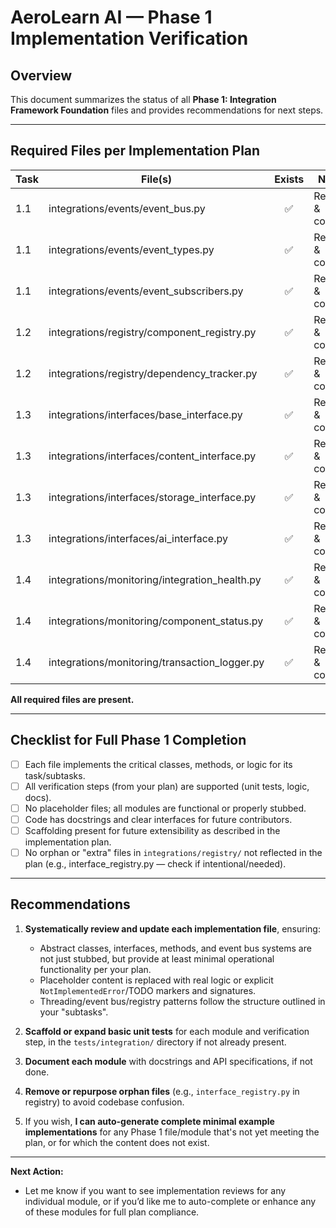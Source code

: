 # AeroLearn AI — Phase 1 Implementation Verification

## Overview

This document summarizes the status of all **Phase 1: Integration Framework Foundation** files and provides recommendations for next steps.

---

## Required Files per Implementation Plan

| Task   | File(s)                                                           | Exists | Next Action                       |
|--------|--------------------------------------------------------------------|:------:|------------------------------------|
| 1.1    | integrations/events/event_bus.py                                   |   ✅   | Review logic & completeness        |
| 1.1    | integrations/events/event_types.py                                 |   ✅   | Review logic & completeness        |
| 1.1    | integrations/events/event_subscribers.py                           |   ✅   | Review logic & completeness        |
| 1.2    | integrations/registry/component_registry.py                        |   ✅   | Review logic & completeness        |
| 1.2    | integrations/registry/dependency_tracker.py                        |   ✅   | Review logic & completeness        |
| 1.3    | integrations/interfaces/base_interface.py                          |   ✅   | Review logic & completeness        |
| 1.3    | integrations/interfaces/content_interface.py                       |   ✅   | Review logic & completeness        |
| 1.3    | integrations/interfaces/storage_interface.py                       |   ✅   | Review logic & completeness        |
| 1.3    | integrations/interfaces/ai_interface.py                            |   ✅   | Review logic & completeness        |
| 1.4    | integrations/monitoring/integration_health.py                      |   ✅   | Review logic & completeness        |
| 1.4    | integrations/monitoring/component_status.py                        |   ✅   | Review logic & completeness        |
| 1.4    | integrations/monitoring/transaction_logger.py                      |   ✅   | Review logic & completeness        |

**All required files are present.**

---

## Checklist for Full Phase 1 Completion

- [ ] Each file implements the critical classes, methods, or logic for its task/subtasks.
- [ ] All verification steps (from your plan) are supported (unit tests, logic, docs).
- [ ] No placeholder files; all modules are functional or properly stubbed.
- [ ] Code has docstrings and clear interfaces for future contributors.
- [ ] Scaffolding present for future extensibility as described in the implementation plan.
- [ ] No orphan or "extra" files in `integrations/registry/` not reflected in the plan (e.g., interface_registry.py — check if intentional/needed).

---

## Recommendations

1. **Systematically review and update each implementation file**, ensuring:
   - Abstract classes, interfaces, methods, and event bus systems are not just stubbed, but provide at least minimal operational functionality per your plan.
   - Placeholder content is replaced with real logic or explicit `NotImplementedError`/TODO markers and signatures.
   - Threading/event bus/registry patterns follow the structure outlined in your "subtasks".

2. **Scaffold or expand basic unit tests** for each module and verification step, in the `tests/integration/` directory if not already present.

3. **Document each module** with docstrings and API specifications, if not done.

4. **Remove or repurpose orphan files** (e.g., `interface_registry.py` in registry) to avoid codebase confusion.

5. If you wish, **I can auto-generate complete minimal example implementations** for any Phase 1 file/module that's not yet meeting the plan, or for which the content does not exist.

---

**Next Action:**  
- Let me know if you want to see implementation reviews for any individual module, or if you’d like me to auto-complete or enhance any of these modules for full plan compliance.
